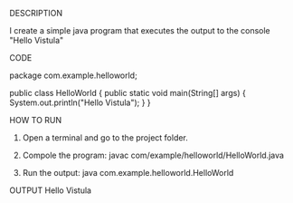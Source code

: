 DESCRIPTION

I create a simple java program that executes the output to the console "Hello Vistula"

CODE

package com.example.helloworld;

public class HelloWorld {
    public static void main(String[] args) {
        System.out.println("Hello Vistula");
    }
}

HOW TO RUN 

1. Open a terminal and go to the project folder.
2. Compole the program:
    javac com/example/helloworld/HelloWorld.java

3. Run the output:
   	java com.example.helloworld.HelloWorld

OUTPUT
	Hello Vistula

